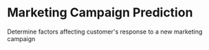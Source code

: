 # Marketing Campaign Prediction
Determine factors affecting customer's response to a new marketing campaign 
